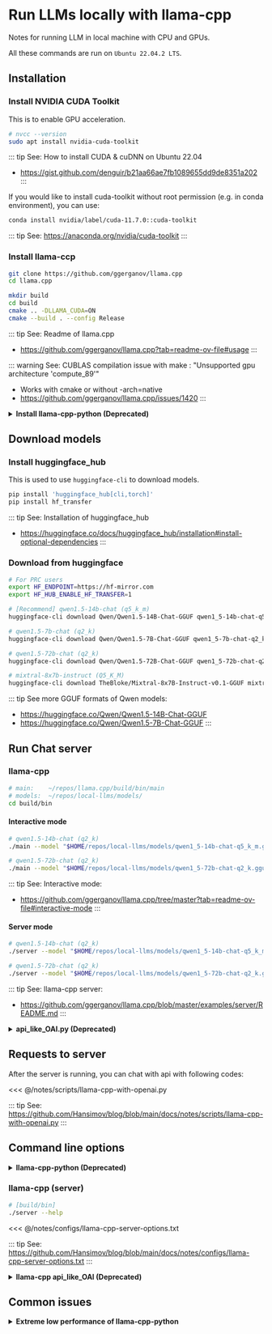 # Run LLMs locally with llama-cpp

Notes for running LLM in local machine with CPU and GPUs.

All these commands are run on `Ubuntu 22.04.2 LTS`.

## Installation

### Install NVIDIA CUDA Toolkit

This is to enable GPU acceleration.

```sh
# nvcc --version
sudo apt install nvidia-cuda-toolkit
```

::: tip See: How to install CUDA & cuDNN on Ubuntu 22.04
 - https://gist.github.com/denguir/b21aa66ae7fb1089655dd9de8351a202
:::

If you would like to install cuda-toolkit without root permission (e.g. in conda environment), you can use:

```sh
conda install nvidia/label/cuda-11.7.0::cuda-toolkit
```

::: tip See: https://anaconda.org/nvidia/cuda-toolkit
:::

### Install llama-ccp

```sh
git clone https://github.com/ggerganov/llama.cpp
cd llama.cpp
```

```sh
mkdir build
cd build
cmake .. -DLLAMA_CUDA=ON
cmake --build . --config Release
```

::: tip See: Readme of llama.cpp
- https://github.com/ggerganov/llama.cpp?tab=readme-ov-file#usage
:::

::: warning See: CUBLAS compilation issue with make : "Unsupported gpu architecture 'compute_89'"
- Works with cmake or without -arch=native
- https://github.com/ggerganov/llama.cpp/issues/1420
:::

<details> <summary><b>Install llama-cpp-python (Deprecated)</b></summary>

### Install llama-cpp-python - [optional]

This package is Python Bindings for llama.cpp, which provides OpenAI format compatibility.

```sh
LLAMA_CUBLAS=1 CMAKE_ARGS="-DLLAMA_CUBLAS=on" pip install llama-cpp-python[server]
```

If you have installed `llama-cpp-python` before setup `nvcc` correctly, you need setup `nvcc` first, then reinstall `llama-cpp-python`:

```sh
LLAMA_CUBLAS=1 CMAKE_ARGS="-DLLAMA_CUBLAS=on" pip install llama-cpp-python[server] --upgrade --force-reinstall --no-cache-dir
```

::: tip See: README of llama-cpp-python
  - https://github.com/abetlen/llama-cpp-python/tree/main?tab=readme-ov-file#installation
:::
::: tip See: OpenAI Compatible Server of llama-cpp-python
  - https://llama-cpp-python.readthedocs.io/en/latest/server/#installation
:::

</details>

## Download models

### Install huggingface_hub

This is used to use `huggingface-cli` to download models.

```sh
pip install 'huggingface_hub[cli,torch]'
pip install hf_transfer
```

::: tip See: Installation of huggingface_hub
  - https://huggingface.co/docs/huggingface_hub/installation#install-optional-dependencies
:::

### Download from huggingface

```sh
# For PRC users
export HF_ENDPOINT=https://hf-mirror.com
export HF_HUB_ENABLE_HF_TRANSFER=1
```

```sh
# [Recommend] qwen1.5-14b-chat (q5_k_m)
huggingface-cli download Qwen/Qwen1.5-14B-Chat-GGUF qwen1_5-14b-chat-q5_k_m.gguf --local-dir ./models/ --local-dir-use-symlinks False

# qwen1.5-7b-chat (q2_k)
huggingface-cli download Qwen/Qwen1.5-7B-Chat-GGUF qwen1_5-7b-chat-q2_k.gguf --local-dir ./models/ --local-dir-use-symlinks False

# qwen1.5-72b-chat (q2_k)
huggingface-cli download Qwen/Qwen1.5-72B-Chat-GGUF qwen1_5-72b-chat-q2_k.gguf --local-dir ./models/ --local-dir-use-symlinks False

# mixtral-8x7b-instruct (Q5_K_M)
huggingface-cli download TheBloke/Mixtral-8x7B-Instruct-v0.1-GGUF mixtral-8x7b-instruct-v0.1.Q5_K_M.gguf --local-dir ./models/ --local-dir-use-symlinks False
```

::: tip See more GGUF formats of Qwen models:
  - https://huggingface.co/Qwen/Qwen1.5-14B-Chat-GGUF
  - https://huggingface.co/Qwen/Qwen1.5-7B-Chat-GGUF
:::

## Run Chat server

### llama-cpp

```sh
# main:    ~/repos/llama.cpp/build/bin/main
# models:  ~/repos/local-llms/models/
cd build/bin
```

#### Interactive mode
```sh
# qwen1.5-14b-chat (q2_k)
./main --model "$HOME/repos/local-llms/models/qwen1_5-14b-chat-q5_k_m.gguf" --n-gpu-layers 41 --ctx-size 8192 --interactive-first

# qwen1.5-72b-chat (q2_k)
./main --model "$HOME/repos/local-llms/models/qwen1_5-72b-chat-q2_k.gguf" --n-gpu-layers 41 --ctx-size 8192 --interactive-first
```

::: tip See: Interactive mode:
- https://github.com/ggerganov/llama.cpp/tree/master?tab=readme-ov-file#interactive-mode
:::

#### Server mode

```sh
# qwen1.5-14b-chat (q2_k)
./server --model "$HOME/repos/local-llms/models/qwen1_5-14b-chat-q5_k_m.gguf" --host 0.0.0.0 --port 13332 --n-gpu-layers 41 --ctx-size 8192

# qwen1.5-72b-chat (q2_k)
./server --model "$HOME/repos/local-llms/models/qwen1_5-72b-chat-q2_k.gguf" --host 0.0.0.0 --port 13332 --n-gpu-layers 81 --ctx-size 8192
```

::: tip See: llama-cpp server:
- https://github.com/ggerganov/llama.cpp/blob/master/examples/server/README.md
:::

<details> <summary><b>api_like_OAI.py (Deprecated)</b></summary>

#### api_like_OAI.py

You can also use `api_like_OAI.py` for OpenAI format compatibility:

```sh
# [./build/bin/]
wget https://raw.githubusercontent.com/ggerganov/llama.cpp/ea73dace986f05b6b35c799880c7eaea7ee578f4/examples/server/api_like_OAI.py
python api_like_OAI.py --host 0.0.0.0 --port 13333 --llama-api http://127.0.0.1:13332
```

::: warning `./server` now supports OpenAI format requests, so this method is no longer suggested.
:::

::: tip See: Short guide to hosting your own llama.cpp openAI compatible web-server
- https://www.reddit.com/r/LocalLLaMA/comments/15ak5k4/short_guide_to_hosting_your_own_llamacpp_openai
:::

::: tip See: 
- https://github.com/ggerganov/llama.cpp/blob/master/examples/server/api_like_OAI.py
- https://github.com/ggerganov/llama.cpp/pull/2383
- https://raw.githubusercontent.com/ggerganov/llama.cpp/ea73dace986f05b6b35c799880c7eaea7ee578f4/examples/server/api_like_OAI.py
:::

### llama-cpp-python

This will launch a LLM server which supports requests in OpenAI API format.

```sh
# If the machine is hosted behind proxy, 
#   you might need to unset `http(s)_proxy` before running the serive
# or set `no_proxy` as below:
export no_proxy=localhost,127.0.0.1,127.0.0.0,127.0.1.1,local.home

# If you have multiple GPUs, you can specify which one to use:
#   by default, llama-cpp will use all GPUs and allocate the memory equally
export CUDA_VISIBLE_DEVICES=0,1,2
```

```sh
# [Recommend] qwen1.5-14b-chat (q5_k_m)
python -m llama_cpp.server --model "./models/qwen1_5-14b-chat-q5_k_m.gguf" --model_alias "qwen1.5-14b-chat" --host 0.0.0.0 --port 13333 --n_ctx 8192 --n_gpu_layers 41 --interrupt_requests True

# qwen1.5-7b-chat (q2_k)
python -m llama_cpp.server --model "./models/qwen1_5-7b-chat-q5_k_m.gguf" --model_alias "qwen-1.5-7b-chat" --host 0.0.0.0 --port 13333 --n_ctx 16384 --n_gpu_layers 33 --interrupt_requests True

# qwen1.5-72b-chat (q2_k)
python -m llama_cpp.server --model "./models/qwen1_5-72b-chat-q2_k.gguf" --model_alias "qwen-1.5-72b-chat" --host 0.0.0.0 --port 13333 --n_ctx 16384 --n_gpu_layers 81 --interrupt_requests True

# mixtral-8x7b (Q5_K_M)
python -m llama_cpp.server --model "./models/mixtral-8x7b-instruct-v0.1.Q5_K_M.gguf" --model_alias "mixtral-8x7b" --host 0.0.0.0 --port 13333 --n_ctx 16384 --n_gpu_layers 33 --interrupt_requests True
```

```sh
# Inference on 3 * GTX 1080ti:
#   - (q5_k_m, n_ctx=8192):  [16GB VRAM, ~ 23 t/s]
#   - (q2_k,   n_ctx=1024):  [ 8GB VRAM, ~ 28 t/s]

# Inference on RTX Ada 6000:
#   - (q5_k_m, n_ctx=32768): [40GB VRAM, ~ 60 t/s]
```

You can also go to API docs to test requests interactively: `http://127.0.0.1:13333/docs`.

::: tip See: OpenAI Compatible Server in llama-cpp-python
  - https://llama-cpp-python.readthedocs.io/en/latest/server/#running-the-server
:::

</details>

## Requests to server

After the server is running, you can chat with api with following codes:

<<< @/notes/scripts/llama-cpp-with-openai.py

::: tip See: https://github.com/Hansimov/blog/blob/main/docs/notes/scripts/llama-cpp-with-openai.py
:::

## Command line options

<details> <summary><b>llama-cpp-python (Deprecated)</b></summary>

### llama-cpp-python

```sh
python -m llama_cpp.server --help
```

<<< @/notes/configs/llama-cpp-python-options.txt

::: tip See: https://github.com/Hansimov/blog/blob/main/docs/notes/configs/llama-cpp-python-options.txt
:::

</details>

### llama-cpp (server)

```sh
# [build/bin]
./server --help
```

<<< @/notes/configs/llama-cpp-server-options.txt

::: tip See: https://github.com/Hansimov/blog/blob/main/docs/notes/configs/llama-cpp-server-options.txt
:::


<details> <summary><b>llama-cpp api_like_OAI (Deprecated)</b></summary>

### llama-cpp api_like_OAI

```sh
# [build/bin]
python api_like_OAI.py --help
```

<<< @/notes/configs/llama-cpp-oai-options.txt

::: tip See: https://github.com/Hansimov/blog/blob/main/docs/notes/configs/llama-cpp-oai-options.txt
:::

</details>

## Common issues

<details> <summary><b>Extreme low performance of llama-cpp-python</b></summary>

### Extreme low performance of llama-cpp-python

```sh{5}
llama_print_timings:        load time =    3436.49 ms
llama_print_timings:      sample time =      30.06 ms /    12 runs   (    2.51 ms per token,   399.16 tokens per second)
llama_print_timings: prompt eval time =    3432.49 ms /  4472 tokens (    0.77 ms per token,  1302.84 tokens per second)
llama_print_timings:        eval time =     240.56 ms /    11 runs   (   21.87 ms per token,    45.73 tokens per second)
llama_print_timings:       total time =   57699.92 ms /  4483 tokens
```

::: warning See: Incredibly slow response time · Issue #49 · abetlen/llama-cpp-python
* https://github.com/abetlen/llama-cpp-python/issues/49
:::

::: warning See: Performance issues with high level API · Issue #232 · abetlen/llama-cpp-python
* https://github.com/abetlen/llama-cpp-python/issues/232
:::

::: warning See: llama-cpp-python not using GPU on m1 · Issue #756 · abetlen/llama-cpp-python
* https://github.com/abetlen/llama-cpp-python/issues/756
:::

</details>